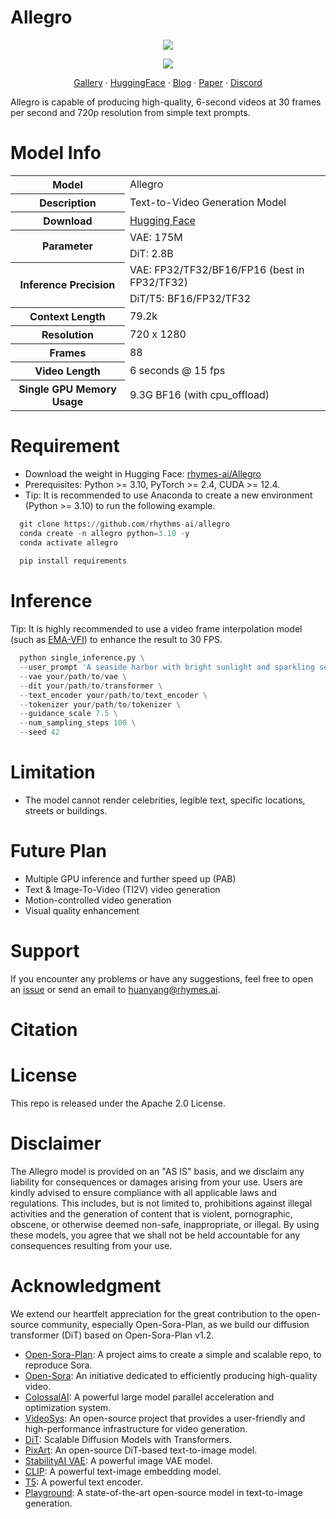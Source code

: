 # Allegro
<p align="center">
<img src="https://github.com/rhymes-ai/Allegro/blob/main/allegro/assets/Allegro_banner.gif"/>
</p>
<p align="center">
<img src="https://github.com/rhymes-ai/Allegro/blob/main/allegro/assets/banner_white.gif"/>
</p>


<p align="center">
 <a href="https://rhymes.ai/" target="_blank"> Gallery</a> · <a href="https://huggingface.co/rhymes-ai/Allegro" target="_blank">HuggingFace</a> · <a href="https://www.rhymes.ai/blog-details/" target="_blank">Blog</a> · <a href="https://arxiv.org/pdf/2410.05993" target="_blank">Paper</a> · <a href="https://discord" target="_blank">Discord</a> 
</p> 
Allegro is capable of producing high-quality, 6-second videos at 30 frames per second and 720p resolution from simple text prompts.

# Model Info
<table>
  <tr>
    <th>Model</th>
    <td>Allegro</td>
  </tr>
  <tr>
    <th>Description</th>
    <td>Text-to-Video Generation Model</td>
  </tr>
 <tr>
    <th>Download</th>
    <td><a href="https://huggingface.co/rhymes-ai/Allegro">Hugging Face</a></td>
</tr>
  <tr>
    <th rowspan="2">Parameter</th>
    <td>VAE: 175M</td>
  </tr>
  <tr>
    <td>DiT: 2.8B</td>
  </tr>
  <tr>
    <th rowspan="2">Inference Precision</th>
    <td>VAE: FP32/TF32/BF16/FP16 (best in FP32/TF32)</td>
  </tr>
  <tr>
    <td>DiT/T5: BF16/FP32/TF32</td>
  </tr>
  <tr>
    <th>Context Length</th>
    <td>79.2k</td>
  </tr>
  <tr>
    <th>Resolution</th>
    <td>720 x 1280</td>
  </tr>
  <tr>
    <th>Frames</th>
    <td>88</td>
  </tr>
  <tr>
    <th>Video Length</th>
    <td>6 seconds @ 15 fps</td>
  </tr>
  <tr>
    <th>Single GPU Memory Usage</th>
    <td>9.3G BF16 (with cpu_offload)</td>
  </tr>
</table>

# Requirement
- Download the weight in Hugging Face: [rhymes-ai/Allegro ](https://huggingface.co/rhymes-ai/Allegro)
- Prerequisites: Python >= 3.10, PyTorch >= 2.4, CUDA >= 12.4.
- Tip: It is recommended to use Anaconda to create a new environment (Python >= 3.10) to run the following example.
```python 
  git clone https://github.com/rhythms-ai/allegro
  conda create -n allegro python=3.10 -y
  conda activate allegro
  
  pip install requirements
```

# Inference
Tip: It is highly recommended to use a video frame interpolation model (such as [EMA-VFI](https://github.com/mcg-nju/ema-vfi)) to enhance the result to 30 FPS.
```python
  python single_inference.py \
  --user_prompt 'A seaside harbor with bright sunlight and sparkling seawater, with many boats in the water. From an aerial view, the boats vary in size and color, some moving and some stationary. Fishing boats in the water suggest that this location might be a popular spot for docking fishing boats.' \
  --vae your/path/to/vae \
  --dit your/path/to/transformer \
  --text_encoder your/path/to/text_encoder \
  --tokenizer your/path/to/tokenizer \
  --guidance_scale 7.5 \
  --num_sampling_steps 100 \
  --seed 42
```
# Limitation
- The model cannot render celebrities, legible text, specific locations, streets or buildings.

# Future Plan
- Multiple GPU inference and further speed up (PAB)
- Text & Image-To-Video (TI2V) video generation
- Motion-controlled video generation
- Visual quality enhancement

# Support
If you encounter any problems or have any suggestions, feel free to open an [issue](https://github.com/rhymes-ai/Allegro/issue) or send an email to huanyang@rhymes.ai. 

# Citation

# License
This repo is released under the Apache 2.0 License.

# Disclaimer

The Allegro model is provided on an "AS IS" basis, and we disclaim any liability for consequences or damages arising from your use. Users are kindly advised to ensure compliance with all applicable laws and regulations. This includes, but is not limited to, prohibitions against illegal activities and the generation of content that is violent, pornographic, obscene, or otherwise deemed non-safe, inappropriate, or illegal. By using these models, you agree that we shall not be held accountable for any consequences resulting from your use.

# Acknowledgment
We extend our heartfelt appreciation for the great contribution to the open-source community, especially Open-Sora-Plan, as we build our diffusion transformer (DiT) based on Open-Sora-Plan v1.2.
- [Open-Sora-Plan](https://github.com/PKU-YuanGroup/Open-Sora-Plan): A project aims to create a simple and scalable repo, to reproduce Sora.
- [Open-Sora](https://github.com/hpcaitech/Open-Sora): An initiative dedicated to efficiently producing high-quality video.
- [ColossalAI](https://github.com/hpcaitech/ColossalAI): A powerful large model parallel acceleration and optimization system.
- [VideoSys](https://github.com/NUS-HPC-AI-Lab/VideoSys): An open-source project that provides a user-friendly and high-performance infrastructure for video generation. 
- [DiT](https://github.com/facebookresearch/DiT): Scalable Diffusion Models with Transformers.
- [PixArt](https://github.com/PixArt-alpha/PixArt-alpha): An open-source DiT-based text-to-image model.
- [StabilityAI VAE](https://huggingface.co/stabilityai/sd-vae-ft-mse-original): A powerful image VAE model.
- [CLIP](https://github.com/openai/CLIP): A powerful text-image embedding model.
- [T5](https://github.com/google-research/text-to-text-transfer-transformer): A powerful text encoder.
- [Playground](https://playground.com/blog/playground-v2-5): A state-of-the-art open-source model in text-to-image generation.
